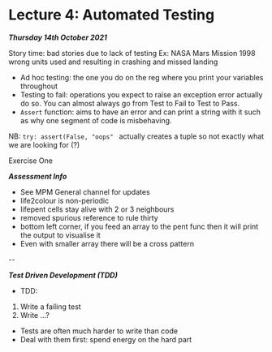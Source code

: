 # Lecture 4: Automated Testing
***Thursday 14th October 2021***

Story time: bad stories due to lack of testing 
Ex: NASA Mars Mission 1998 wrong units used and resulting in crashing and missed landing

- Ad hoc testing: the one you do on the reg where you print your variables throughout 
- Testing to fail: operations you expect to raise an exception error actually do so. You can almost always go from Test to Fail to Test to Pass.
- ```Assert``` function: aims to have an error and can print a string with it such as why one segment of code is misbehaving.

NB: ```try:
    assert(False, "oops" ``` actually creates a tuple so not exactly what we are looking for (?)
    
Exercise One

***Assessment Info***
- See MPM General channel for updates
- life2colour is non-periodic
- lifepent cells stay alive with 2 or 3 neighbours
- removed spurious reference to rule thirty
- bottom left corner, if you feed an array to the pent func then it will print the output to visualise it
- Even with smaller array there will be a cross pattern 

--

***Test Driven Development (TDD)***

- TDD: 
1. Write a failing test
2. Write ...?


- Tests are often much harder to write than code
- Deal with them first: spend energy on the hard part


